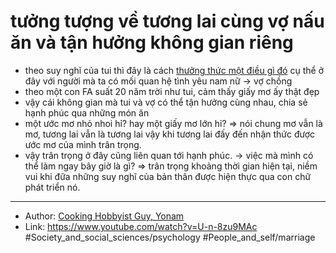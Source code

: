 # tưởng tượng về tương lai cùng vợ nấu ăn và tận hưởng không gian riêng

- theo suy nghĩ của tui thì đây là cách [thưởng thức một điều gì đó](thưởng%20thức%20một%20điều%20gì%20đó.md) cụ thể ở đây với người mà ta có mối quan hệ tình yêu nam nữ → vợ chồng
- theo một con FA suất 20 năm trời như tui, cảm thấy giấy mơ ấy thật đẹp
- vậy cái không gian mà tui và vợ có thể tận hưởng cùng nhau, chia sẻ hạnh phúc qua những món ăn
- một ước mơ nhỏ nhoi hỉ? hay một giấy mơ lớn hỉ? ⇒ nói chung mơ vẫn là mơ, tương lai vẫn là tương lai vậy khi tương lai đấy đến nhận thức được ước mơ của mình trân trọng.
- vậy trân trọng ở đây cũng liên quan tới hạnh phúc.
→  việc mà mình có thể làm ngay bây giờ là gì? ⇒ trân trọng khoảng thời gian hiện tại, niềm vui khi đữa những suy nghĩ của bản thân được hiện thực qua con chữ phát triển nó.

---
- Author: [Cooking Hobbyist Guy, Yonam](Cooking%20Hobbyist%20Guy,%20Yonam.md)
- Link: <https://www.youtube.com/watch?v=U-n-8zu9MAc>
 #Society_and_social_sciences/psychology #People_and_self/marriage

